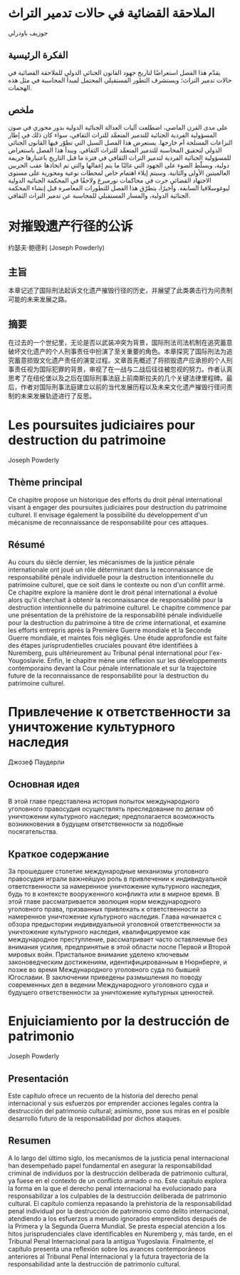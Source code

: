 # الملاحقة القضائية في حالات تدمير التراث

جوزيف باودرلي

## الفكرة الرئيسية 

يقدّم هذا الفصل استعراضًا لتاريخ جهود القانون الجنائي الدولي للملاحقة القضائية في حالات تدمير التراث؛ ويستشرف التطور المستقبلي المحتمل لمبدأ المحاسبة في مثل هذه الهجمات.

## ملخص

على مدى القرن الماضي، اضطلعت آليات العدالة الجنائية الدولية بدور محوري في صون المسؤولية الفردية الجنائية للتدمير المتعمَّد للتراث الثقافي، سواء كان ذلك في إطار النزاعات المسلحة أم خارجها. يستعرض هذا الفصل السبل التي تطوّر فيها القانون الجنائي الدولي لتحقيق المحاسبة للتدمير المتعمَّد للتراث الثقافي. ويبدأ هذا الفصل باستعراض للمسؤولية الجنائية الفردية لتدمير التراث الثقافي في فترة ما قبل التاريخ باعتبارها جريمة دولية، ويسلّط الضوء على الجهود التي غالبًا ما يتم إغفالها والتي تم اتخاذها عقب الحربين العالميتين الأولى والثانية. وسيتم إيلاء اهتمام خاص لمحطات نوعية ومحورية على مستوى الاجتهاد القضائي جرت في محاكمات نورمبرغ ولاحقًا في المحكمة الجنائية الدولية ليوغوسلافيا السابقة. وأخيرًا، يتطرّق هذا الفصل للتطورات المعاصرة قبل إنشاء المحكمة الجنائية الدولية، والمسار المستقبلي للمحاسبة عن تدمير التراث الثقافي.

# 对摧毁遗产行径的公诉

约瑟夫·鲍德利 (Joseph Powderly)

## 主旨 

本章记述了国际刑法起诉文化遗产摧毁行径的历史，并展望了此类袭击行为问责制可能的未来发展之路。

## 摘要

在过去的一个世纪里，无论是否以武装冲突为背景，国际刑法司法机制在追究蓄意破坏文化遗产的个人刑事责任中扮演了至关重要的角色。本章探究了国际刑法为追究蓄意损毁文化遗产责任的演变过程。文章首先概述了将损毁遗产应承担的个人刑事责任视为国际犯罪的背景，审视了在一战与二战后往往被忽视的努力。作者认真思考了在纽伦堡以及之后在国际刑事法庭上前南斯拉夫的几个关键法律里程碑。最后，作者对国际刑事法庭建立以前的当代发展历程以及未来文化遗产摧毁行径问责制的未来发展轨迹进行了反思。

# Les poursuites judiciaires pour destruction du patrimoine

Joseph Powderly

## Thème principal 

Ce chapitre propose un historique des efforts du droit pénal international visant à engager des poursuites judiciaires pour destruction du patrimoine culturel. Il envisage également la possibilité du développement d'un mécanisme de reconnaissance de responsabilité pour ces attaques.

## Résumé

Au cours du siècle dernier, les mécanismes de la justice pénale internationale ont joué un rôle déterminant dans la reconnaissance de responsabilité pénale individuelle pour la destruction intentionnelle du patrimoine culturel, que ce soit dans le contexte ou non d'un conflit armé. Ce chapitre explore la manière dont le droit pénal international a évolué alors qu'il cherchait à obtenir la reconnaissance de responsabilité pour la destruction intentionnelle du patrimoine culturel. Le chapitre commence par une présentation de la préhistoire de la responsabilité pénale individuelle pour la destruction du patrimoine à titre de crime international, et examine les efforts entrepris après la Première Guerre mondiale et la Seconde Guerre mondiale, et maintes fois négligés. Une étude approfondie est faite des étapes jurisprudentielles cruciales pouvant être identifiées à Nuremberg, puis ultérieurement au Tribunal pénal international pour l'ex-Yougoslavie. Enfin, le chapitre mène une réflexion sur les développements contemporains devant la Cour pénale internationale et sur la trajectoire future de la reconnaissance de responsabilité pour la destruction du patrimoine culturel.

# Привлечение к ответственности за уничтожение культурного наследия

Джозеф Паудерли

## Основная идея 

В этой главе представлена история попыток международного уголовного правосудия осуществлять преследование по делам об уничтожении культурного наследия; предполагается возможность возникновения в будущем ответственности за подобные посягательства.

## Краткое содержание

За прошедшее столетие международные механизмы уголовного правосудия играли важнейшую роль в привлечении к индивидуальной ответственности за намеренное уничтожение культурного наследия, будь то в контексте вооруженного конфликта или в мирное время. В этой главе рассматривается эволюция норм международного уголовного права, призванных привлекать к ответственности за намеренное уничтожение культурного наследия. Глава начинается с обзора предыстории индивидуальной уголовной ответственности за уничтожение культурного наследия, квалифицируемое как международное преступление, рассматривает часто оставляемые без внимания усилия, предпринятые в этой области после Первой и Второй мировых войн. Пристальное внимание уделено ключевым законоведческим достижениям, идентифицированным в Нюрнберге, и позже во время Международного уголовного суда по бывшей Югославии. В заключении приведены размышления по поводу современных дел в ведении Международного уголовного суда и будущего ответственности за уничтожение культурных ценностей.

# Enjuiciamiento por la destrucción de patrimonio

Joseph Powderly

## Presentación 

Este capítulo ofrece un recuento de la historia del derecho penal internacional y sus esfuerzos por emprender acciones legales contra la destrucción del patrimonio cultural; asimismo, pone sus miras en el posible desarrollo futuro de la responsabilidad por dichos ataques.

## Resumen

A lo largo del último siglo, los mecanismos de la justicia penal internacional han desempeñado papel fundamental en asegurar la responsabilidad criminal de individuos por la destrucción deliberada de patrimonio cultural, ya fuese en el contexto de un conflicto armado o no. Este capítulo explora la forma en la que el derecho penal internacional ha evolucionado para responsabilizar a los culpables de la destrucción deliberada de patrimonio cultural. El capítulo comienza repasando la prehistoria de la responsabilidad penal individual por la destrucción de patrimonio como delito internacional, atendiendo a los esfuerzos a menudo ignorados emprendidos después de la Primera y la Segunda Guerra Mundial. Se presta especial atención a los hitos jurisprudenciales clave identificables en Nuremberg y, más tarde, en el Tribunal Penal Internacional para la antigua Yugoslavia. Finalmente, el capítulo presenta una reflexión sobre los avances contemporáneos anteriores al Tribunal Penal Internacional y la futura trayectoria de la responsabilidad ante la destrucción de patrimonio cultural.
